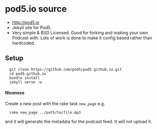 # pod5.io source

* http://pod5.io
* Jekyll site for Pod5.
* Very simple & BSD Licensed. Good for forking and making your own Podcast with. Lots of work is done to make it config based rather than hardcoded.

## Setup

```
  git clone https://github.com/pod5/pod5.github.io.git`
  cd pod5.github.io`
  bundle install
  jekyll serve -w
```
  
#### Niceness

Create a new post with the rake task `new_page` e.g.

```
  rake new_page ../path/to/file.mp3
```

and it will generate the metadata for the podcast feed. It will not upload it.